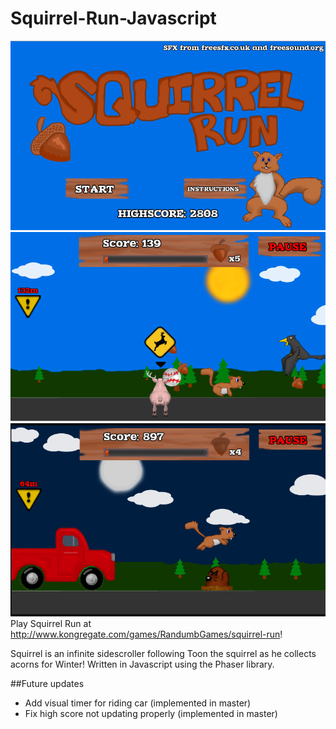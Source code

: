 # Squirrel-Run-Javascript
![Title Screen](https://github.com/tscarff1/Squirrel-Run-Javascript/blob/master/screen1.png)
![gameplay](https://github.com/tscarff1/Squirrel-Run-Javascript/blob/master/screen2.png)
![gameplay](https://github.com/tscarff1/Squirrel-Run-Javascript/blob/master/screen3.png)
Play Squirrel Run at http://www.kongregate.com/games/RandumbGames/squirrel-run!

Squirrel is an infinite sidescroller following Toon the squirrel as he collects acorns for Winter! Written in Javascript using the Phaser library.


##Future updates
- Add visual timer for riding car (implemented in master)
- Fix high score not updating properly (implemented in master)
